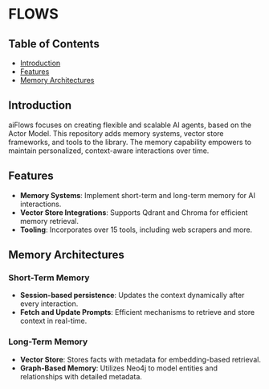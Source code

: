 # FLOWS

## Table of Contents

- [Introduction](#introduction)
- [Features](#features)
- [Memory Architectures](#memory-architectures)



## Introduction

aiFlows focuses on creating flexible and scalable AI agents, based on the Actor Model. This repository adds memory systems, vector store frameworks, and tools to the library. The memory capability empowers to maintain personalized, context-aware interactions over time.

## Features

- **Memory Systems**: Implement short-term and long-term memory for AI interactions.
- **Vector Store Integrations**: Supports Qdrant and Chroma for efficient memory retrieval.
- **Tooling**: Incorporates over 15 tools, including web scrapers and more.

## Memory Architectures

### Short-Term Memory

- **Session-based persistence**: Updates the context dynamically after every interaction.
- **Fetch and Update Prompts**: Efficient mechanisms to retrieve and store context in real-time.

### Long-Term Memory

- **Vector Store**: Stores facts with metadata for embedding-based retrieval.
- **Graph-Based Memory**: Utilizes Neo4j to model entities and relationships with detailed metadata.


